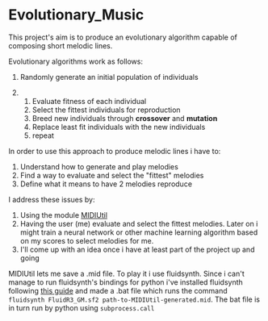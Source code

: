 # Evolutionary_Music
This project's aim is to produce an evolutionary algorithm capable of composing short melodic lines.

Evolutionary algorithms work as follows:
1. Randomly generate an initial population of individuals

2. 1. Evaluate fitness of each individual
   2. Select the fittest individuals for reproduction
   3. Breed new individuals through __crossover__ and __mutation__
   4. Replace least fit individuals with the new individuals
   5. repeat

In order to use this approach to produce melodic lines i have to:
1. Understand how to generate and play melodies
2. Find a way to evaluate and select the "fittest" melodies
3. Define what it means to have 2 melodies reproduce

I address these issues by:
1. Using the module [MIDIUtil](https://pypi.org/project/MIDIUtil/#:~:text=Introduction,with%20a%20minimum%20of%20fuss)
2. Having the user (me) evaluate and select the fittest melodies. Later on i might train a neural network or other machine learning algorithm based on my scores to select melodies for me. 
3. I'll come up with an idea once i have at least part of the project up and going 

MIDIUtil lets me save a .mid file. To play it i use fluidsynth. Since i can't manage to run fluidsynth's bindings for python i've installed fluidsynth following [this guide](https://ksvi.mff.cuni.cz/~dingle/2019/prog_1/python_music.html)
and made a .bat file which runs the command `fluidsynth FluidR3_GM.sf2 path-to-MIDIUtil-generated.mid`. The bat file is in turn run by python using `subprocess.call`
